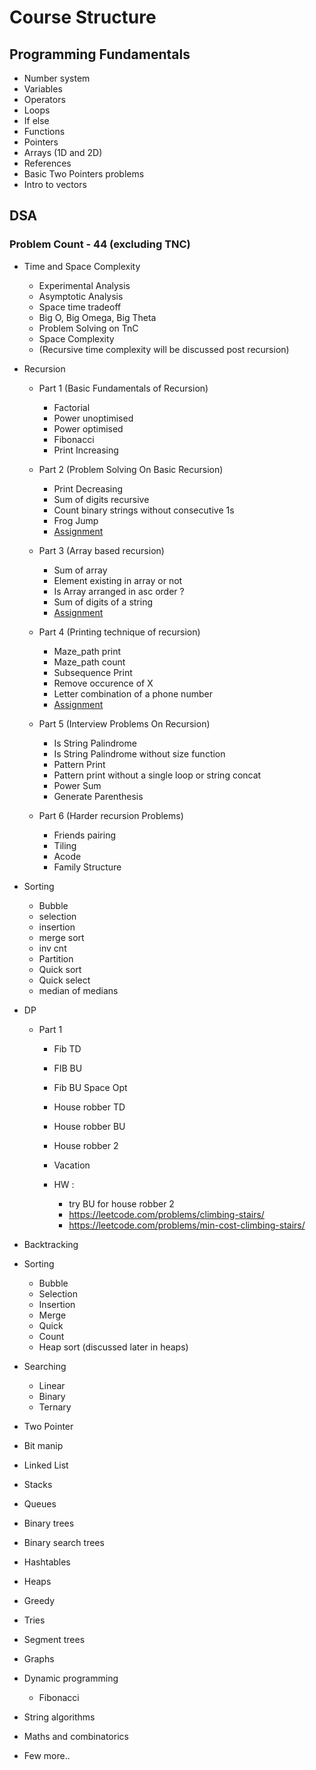# Course Structure

## Programming Fundamentals

- Number system
- Variables
- Operators
- Loops
- If else
- Functions
- Pointers
- Arrays (1D and 2D)
- References
- Basic Two Pointers problems
- Intro to vectors


## DSA

### Problem Count - 44 (excluding TNC)

- Time and Space Complexity

    - Experimental Analysis
    - Asymptotic Analysis
    - Space time tradeoff
    - Big O, Big Omega, Big Theta
    - Problem Solving on TnC
    - Space Complexity
    - (Recursive time complexity will be discussed post recursion)
- Recursion
    - Part 1 (Basic Fundamentals of Recursion)
        - Factorial
        - Power unoptimised
        - Power optimised
        - Fibonacci
        - Print Increasing
    - Part 2 (Problem Solving On Basic Recursion)
        - Print Decreasing
        - Sum of digits recursive
        - Count binary strings without consecutive 1s
        - Frog Jump
        - [Assignment](/DSA/2.%20Recursion/Part%202/Assignment.md)

    - Part 3 (Array based recursion)
        - Sum of array
        - Element existing in array or not
        - Is Array arranged in asc order ?
        - Sum of digits of a string
        - [Assignment](/DSA/2.%20Recursion/Part%203/Assignment.md)

    - Part 4 (Printing technique of recursion)
        - Maze_path print
        - Maze_path count
        - Subsequence Print
        - Remove occurence of X
        - Letter combination of a phone number
        - [Assignment](/DSA/Recursion/Part%204/Assignment.md)

    - Part 5 (Interview Problems On Recursion)
        - Is String Palindrome
        - Is String Palindrome without size function
        - Pattern Print
        - Pattern print without a single loop or string concat
        - Power Sum
        - Generate Parenthesis  
    
    - Part 6 (Harder recursion Problems)
        - Friends pairing
        - Tiling
        - Acode
        - Family Structure

- Sorting 
    - Bubble
    - selection
    - insertion
    - merge sort
    - inv cnt
    - Partition
    - Quick sort
    - Quick select
    - median of medians


- DP
    - Part 1
        - Fib TD
        - FIB BU
        - Fib BU Space Opt
        - House robber TD
        - House robber BU
        - House robber 2
        - Vacation

        - HW : 
            - try BU for house robber 2
            - https://leetcode.com/problems/climbing-stairs/
            - https://leetcode.com/problems/min-cost-climbing-stairs/

- Backtracking
- Sorting
    - Bubble
    - Selection
    - Insertion
    - Merge
    - Quick
    - Count
    - Heap sort (discussed later in heaps)
- Searching
    - Linear
    - Binary
    - Ternary
- Two Pointer
- Bit manip
- Linked List
- Stacks
- Queues
- Binary trees
- Binary search trees
- Hashtables
- Heaps
- Greedy
- Tries
- Segment trees
- Graphs
- Dynamic programming
    - Fibonacci
- String algorithms
- Maths and combinatorics
- Few more..
